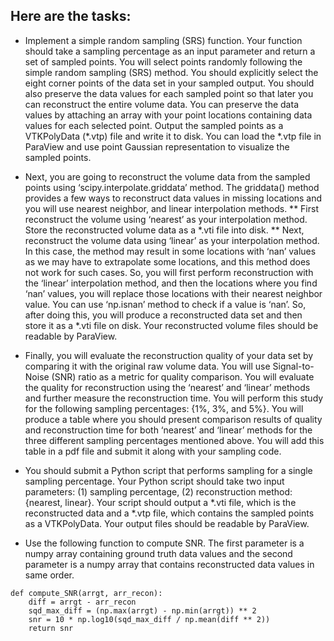 ## Here are the tasks:
*  Implement a simple random sampling (SRS) function. Your function should take a sampling percentage as an input parameter and return a set of sampled points. You will select points randomly following the simple random sampling (SRS) method. You should explicitly select the eight corner points of the data set in your sampled output. You should also preserve the data values for each sampled point so that later you can reconstruct the entire volume data. You can preserve the data values by attaching an array with your point locations containing data values for each selected point. Output the sampled points as a VTKPolyData (*.vtp) file and write it to disk. You can load the *.vtp file in ParaView and use point Gaussian representation to visualize the sampled points.
* Next, you are going to reconstruct the volume data from the sampled points using ‘scipy.interpolate.griddata’ method. The griddata() method provides a few ways to reconstruct data values in missing locations and you will use nearest neighbor, and linear interpolation methods.
** First reconstruct the volume using ‘nearest’ as your interpolation method. Store the reconstructed volume data as a *.vti file into disk.
** Next, reconstruct the volume data using ‘linear’ as your interpolation method. In this case, the method may result in some locations with ‘nan’ values as we may have to extrapolate some locations, and this method does not work for such cases. So, you will first perform reconstruction with the ‘linear’ interpolation method, and then the locations where you find ‘nan’ values, you will replace those locations with their nearest neighbor value. You can use ‘np.isnan’ method to check if a value is ‘nan’. So, after doing this, you will produce a reconstructed data set and then store it as a *.vti file on disk. Your reconstructed volume files should be readable by ParaView.
* Finally, you will evaluate the reconstruction quality of your data set by comparing it with the original raw volume data. You will use Signal-to-Noise (SNR) ratio as a metric for quality comparison. You will evaluate the quality for reconstruction using the ‘nearest’ and ‘linear’ methods and further measure the reconstruction time. You will perform this study for the following sampling percentages: {1%, 3%, and 5%}. You will produce a table where you should present comparison results of quality and reconstruction time for both ‘nearest’ and ‘linear’ methods for the three different sampling percentages mentioned above. You will add this table in a pdf file and submit it along with your sampling code.
* You should submit a Python script that performs sampling for a single sampling percentage. Your Python script should take two input parameters: (1) sampling percentage, (2) reconstruction method: {nearest, linear}. Your script should output a *.vti file, which is the reconstructed data and a *.vtp file, which contains the sampled points as a VTKPolyData. Your output files should be readable by ParaView.

* Use the following function to compute SNR. The first parameter is a numpy array containing ground truth data values and the second parameter is a numpy array that contains reconstructed data values in same order.
```
def compute_SNR(arrgt, arr_recon):
    diff = arrgt - arr_recon
    sqd_max_diff = (np.max(arrgt) - np.min(arrgt)) ** 2
    snr = 10 * np.log10(sqd_max_diff / np.mean(diff ** 2))
    return snr
```
